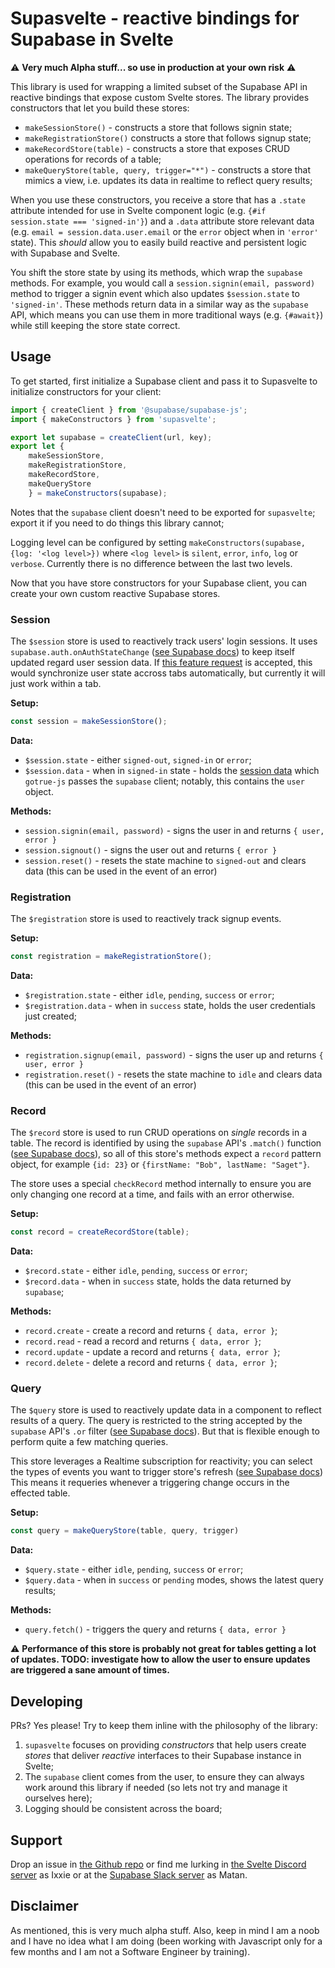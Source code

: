 # Supasvelte - reactive bindings for Supabase in Svelte

⚠ **Very much Alpha stuff... so use in production at your own risk** ⚠️

This library is used for wrapping a limited subset of the Supabase API in reactive bindings that expose custom Svelte stores. The library provides constructors that let you build these stores:

* `makeSessionStore()` - constructs a store that follows signin state;
* `makeRegistrationStore()` constructs a store that follows signup state;
* `makeRecordStore(table)` - constructs a store that exposes CRUD operations for records of a table;
* `makeQueryStore(table, query, trigger="*")` - constructs a store that mimics a view, i.e. updates its data in realtime to reflect query results;

When you use these constructors, you receive a store that has a `.state` attribute intended for use in Svelte component logic (e.g. `{#if session.state === 'signed-in'}`) and a `.data` attribute store relevant data (e.g. `email = session.data.user.email` or the `error` object when in `'error'` state). This *should* allow you to easily build reactive and persistent logic with Supabase and Svelte.

You shift the store state by using its methods, which wrap the `supabase` methods. For example, you would call a `session.signin(email, password)` method to trigger a signin event which also updates `$session.state` to `'signed-in'`. These methods return data in a similar way as the `supabase` API, which means you can use them in more traditional ways (e.g. `{#await}`) while still keeping the store state correct.

## Usage

To get started, first initialize a Supabase client and pass it to Supasvelte to initialize constructors for your client:

```js
import { createClient } from '@supabase/supabase-js';
import { makeConstructors } from 'supasvelte';

export let supabase = createClient(url, key);
export let {
    makeSessionStore,
    makeRegistrationStore,
    makeRecordStore,
    makeQueryStore 
    } = makeConstructors(supabase);
```

Notes that the `supabase` client doesn't need to be exported for `supasvelte`; export it if you need to do things this library cannot;

Logging level can be configured by setting `makeConstructors(supabase, {log: '<log level>})` where `<log level>` is `silent`, `error`, `info`, `log` or `verbose`. Currently there is no difference between the last two levels.

Now that you have store constructors for your Supabase client, you can create your own custom reactive Supabase stores.

### Session

The `$session` store is used to reactively track users' login sessions. It uses `supabase.auth.onAuthStateChange` ([see Supabase docs](https://supabase.io/docs/reference/javascript/auth-onauthstatechange)) to keep itself updated regard user session data. If [this feature request]() is accepted, this would synchronize user state accross tabs automatically, but currently it will just work within a tab.

**Setup:**
```js
const session = makeSessionStore();
```

**Data:**
* `$session.state` - either `signed-out`, `signed-in` or `error`;
* `$session.data` - when in `signed-in` state - holds the [session data]() which `gotrue-js` passes the `supabase` client; notably, this contains the `user` object.

**Methods:**
 * `session.signin(email, password)` - signs the user in and returns `{ user, error }` 
 * `session.signout()` - signs the user out and returns `{ error }`
 * `session.reset()` - resets the state machine to `signed-out` and clears data (this can be used in the event of an error)

### Registration

The `$registration` store is used to reactively track signup events. 

**Setup:**
```js
const registration = makeRegistrationStore();
```

**Data:**
 * `$registration.state` - either `idle`, `pending`, `success` or `error`;
 * `$registration.data` - when in `success` state, holds the user credentials just created;

**Methods:**
 * `registration.signup(email, password)` - signs the user up and returns `{ user, error }`
 * `registration.reset()` - resets the state machine to `idle` and clears data (this can be used in the event of an error)

### Record

The `$record` store is used to run CRUD operations on *single* records in a table. The record is identified by using the `supabase` API's `.match()` function ([see Supabase docs](https://supabase.io/docs/reference/javascript/match)), so all of this store's methods expect a `record` pattern object, for example `{id: 23}` or `{firstName: "Bob", lastName: "Saget"}`.

The store uses a special `checkRecord` method internally to ensure you are only changing one record at a time, and fails with an error otherwise.

**Setup:**
```js
const record = createRecordStore(table);
```

**Data:**
 * `$record.state` - either `idle`, `pending`, `success` or `error`;
 * `$record.data` - when in `success` state, holds the data returned by `supabase`;

**Methods:**
 * `record.create` - create a record and returns `{ data, error }`;
 * `record.read` - read a record and returns `{ data, error }`;
 * `record.update` - update a record and returns `{ data, error }`;
 * `record.delete` - delete a record and returns `{ data, error }`;

### Query

The `$query` store is used to reactively update data in a component to reflect results of a query. The query is restricted to the string accepted by the `supabase` API's `.or` filter ([see Supabase docs](https://supabase.io/docs/reference/javascript/or)). But that is flexible enough to perform quite a few matching queries.

This store leverages a Realtime subscription for reactivity; you can select the types of events you want to trigger store's refresh ([see Supabase docs](https://supabase.io/docs/reference/javascript/subscribe)) This means it requeries whenever a triggering change occurs in the effected table.

**Setup:**
```js
const query = makeQueryStore(table, query, trigger)
```

**Data:**
 * `$query.state` - either `idle`, `pending`, `success` or `error`;
 * `$query.data` - when in `success` or `pending` modes, shows the latest query results;

**Methods:**
  * `query.fetch()` - triggers the query and returns `{ data, error }`

⚠ **Performance of this store is probably not great for tables getting a lot of updates. TODO: investigate how to allow the user to ensure updates are triggered a sane amount of times.**

## Developing

PRs? Yes please! Try to keep them inline with the philosophy of the library:

 1. `supasvelte` focuses on providing *constructors* that help users create *stores* that deliver *reactive* interfaces to their Supabase instance in Svelte;
 2. The `supabase` client comes from the user, to ensure they can always work around this library if needed (so lets not try and manage it ourselves here);
 3. Logging should be consistent across the board;


## Support

Drop an issue in [the Github repo](https://github.com/coflow-network/supasvelte) or find me lurking in [the Svelte Discord server](https://discord.com/channels/457912077277855764/457912077277855766) as Ixxie or at the [Supabase Slack server](https://app.slack.com/client/TS93YE5NV/C0185CM23RV) as Matan.

## Disclaimer

As mentioned, this is very much alpha stuff. Also, keep in mind I am a noob and I have no idea what I am doing (been working with Javascript only for a few months and I am not a Software Engineer by training).